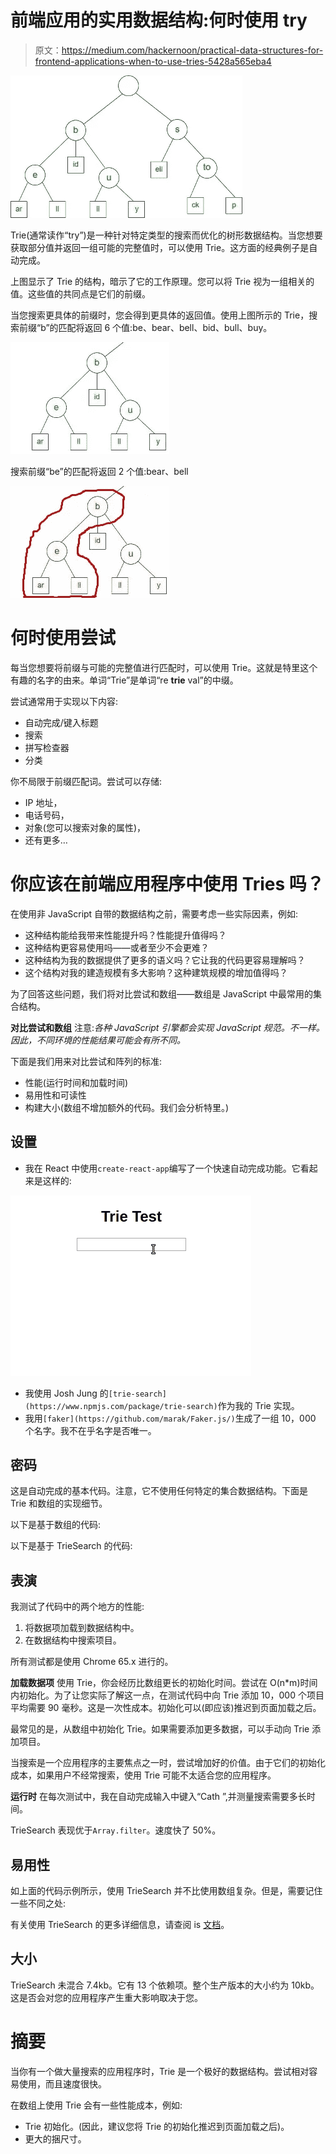 # 前端应用的实用数据结构:何时使用 try

> 原文：<https://medium.com/hackernoon/practical-data-structures-for-frontend-applications-when-to-use-tries-5428a565eba4>

![](img/f9979c17491395bb8aea2033a073d4d5.png)

Trie(通常读作“try”)是一种针对特定类型的搜索而优化的树形数据结构。当您想要获取部分值并返回一组可能的完整值时，可以使用 Trie。这方面的经典例子是自动完成。

上图显示了 Trie 的结构，暗示了它的工作原理。您可以将 Trie 视为一组相关的值。这些值的共同点是它们的前缀。

当您搜索更具体的前缀时，您会得到更具体的返回值。使用上图所示的 Trie，搜索前缀“b”的匹配将返回 6 个值:be、bear、bell、bid、bull、buy。

![](img/1f765911312d5b7ed3227a75cf27aaba.png)

搜索前缀“be”的匹配将返回 2 个值:bear、bell

![](img/81f2a836861e0ea50c545014e8790808.png)

# 何时使用尝试

每当您想要将前缀与可能的完整值进行匹配时，可以使用 Trie。这就是特里这个有趣的名字的由来。单词“Trie”是单词“re **trie** val”的中缀。

尝试通常用于实现以下内容:

*   自动完成/键入标题
*   搜索
*   拼写检查器
*   分类

你不局限于前缀匹配词。尝试可以存储:

*   IP 地址，
*   电话号码，
*   对象(您可以搜索对象的属性)，
*   还有更多…

# 你应该在前端应用程序中使用 Tries 吗？

在使用非 JavaScript 自带的数据结构之前，需要考虑一些实际因素，例如:

*   这种结构能给我带来性能提升吗？性能提升值得吗？
*   这种结构更容易使用吗——或者至少不会更难？
*   这种结构为我的数据提供了更多的语义吗？它让我的代码更容易理解吗？
*   这个结构对我的建造规模有多大影响？这种建筑规模的增加值得吗？

为了回答这些问题，我们将对比尝试和数组——数组是 JavaScript 中最常用的集合结构。

**对比尝试和数组** 注意:*各种 JavaScript 引擎都会实现 JavaScript 规范。不一样。因此，不同环境的性能结果可能会有所不同。*

下面是我们用来对比尝试和阵列的标准:

*   性能(运行时间和加载时间)
*   易用性和可读性
*   构建大小(数组不增加额外的代码。我们会分析特里。)

## 设置

*   我在 React 中使用`create-react-app`编写了一个快速自动完成功能。它看起来是这样的:

![](img/8d29f9cefeef5e4b6a3125f09ba87609.png)

*   我使用 Josh Jung 的`[trie-search](https://www.npmjs.com/package/trie-search)`作为我的 Trie 实现。
*   我用`[faker](https://github.com/marak/Faker.js/)`生成了一组 10，000 个名字。我不在乎名字是否唯一。

## 密码

这是自动完成的基本代码。注意，它不使用任何特定的集合数据结构。下面是 Trie 和数组的实现细节。

以下是基于数组的代码:

以下是基于 TrieSearch 的代码:

## 表演

我测试了代码中的两个地方的性能:

1.  将数据项加载到数据结构中。
2.  在数据结构中搜索项目。

所有测试都是使用 Chrome 65.x 进行的。

**加载数据项** 使用 Trie，你会经历比数组更长的初始化时间。尝试在 O(n*m)时间内初始化。为了让您实际了解这一点，在测试代码中向 Trie 添加 10，000 个项目平均需要 90 毫秒。这是一次性成本。初始化可以(即应该)推迟到页面加载之后。

最常见的是，从数组中初始化 Trie。如果需要添加更多数据，可以手动向 Trie 添加项目。

当搜索是一个应用程序的主要焦点之一时，尝试增加好的价值。由于它们的初始化成本，如果用户不经常搜索，使用 Trie 可能不太适合您的应用程序。

**运行时** 在每次测试中，我在自动完成输入中键入“Cath ”,并测量搜索需要多长时间。

TrieSearch 表现优于`Array.filter`。速度快了 50%。

## 易用性

如上面的代码示例所示，使用 TrieSearch 并不比使用数组复杂。但是，需要记住一些不同之处:

有关使用 TrieSearch 的更多详细信息，请查阅 is [文档](https://www.npmjs.com/package/trie-search)。

## 大小

TrieSearch 未混合 7.4kb。它有 13 个依赖项。整个生产版本的大小约为 10kb。这是否会对您的应用程序产生重大影响取决于您。

# 摘要

当你有一个做大量搜索的应用程序时，Trie 是一个极好的数据结构。尝试相对容易使用，而且速度很快。

在数组上使用 Trie 会有一些性能成本，例如:

*   Trie 初始化。(因此，建议您将 Trie 的初始化推迟到页面加载之后)。
*   更大的捆尺寸。